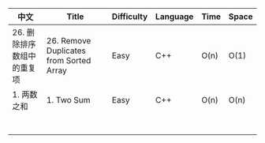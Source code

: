 | 中文                                                         | Title                                   | Difficulty | Language | Time | Space |
| ------------------------------------------------------------ | --------------------------------------- | ---------- | -------- | ---- | ----- |
| 26. 删除排序数组中的重复项 | 26. Remove Duplicates from Sorted Array | Easy       | C++      | O(n) | O(1)  |
| 1. 两数之和     | 1. Two Sum                              | Easy       | C++      | O(n) | O(n)  |
|                                                              |                                         |            |          |      |       |
|                                                              |                                         |            |          |      |       |
|                                                              |                                         |            |          |      |       |
|                                                              |                                         |            |          |      |       |
|                                                              |                                         |            |          |      |       |
|                                                              |                                         |            |          |      |       |
|                                                              |                                         |            |          |      |       |